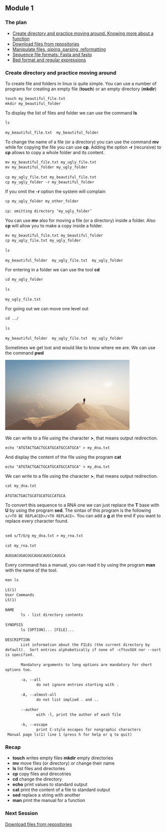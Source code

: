 <h2>Module 1</h2>

<h3>The plan</h3>

* [Create directory and practice moving around. Knowing more about a function](#module1_dir)
* [Download files from repositories](https://biocorecrg.github.io/advanced_linux_2019/download)
* [Manipulate files, piping, parsing, reformatting](https://biocorecrg.github.io/advanced_linux_2019/parsing)
* [Sequence file formats: Fasta and fastq](https://biocorecrg.github.io/advanced_linux_2019/bioformat)
* [Bed format and regular expressions](https://biocorecrg.github.io/advanced_linux_2019/regex)

<a name="module1_dir"></a>
<h3>Create directory and practice moving around</h3>

To create file and folders in linux is quite simple. You can use a number of programs for creating an empty file (**touch**) or an empty directory (**mkdir**)

```{bash}
touch my_beautiful_file.txt
mkdir my_beautiful_folder
```

To display the list of files and folder we can use the command **ls**

```{bash}
ls

my_beautiful_file.txt  my_beautiful_folder
```

To change the name of a file (or a directory) you can use the command **mv** while for copying the file you can use **cp**. Adding the option **-r** (recursive) to **cp** allows to copy a whole folder and its content. 

```{bash}
mv my_beautiful_file.txt my_ugly_file.txt
mv my_beautiful_folder my_ugly_folder

cp my_ugly_file.txt my_beautiful_file.txt
cp my_ugly_folder -r my_beautiful_folder
```
If you omit the **-r** option the system will complain

```{bash}
cp my_ugly_folder my_other_folder

cp: omitting directory ‘my_ugly_folder’
```

You can use **mv** also for moving a file (or a directory) inside a folder. Also **cp** will allow you to make a copy inside a folder.

```{bash}
mv my_beautiful_file.txt my_beautiful_folder
cp my_ugly_file.txt my_ugly_folder

ls

my_beautiful_folder  my_ugly_file.txt  my_ugly_folder
```

For entering in a folder we can use the tool **cd**

```{bash}
cd my_ugly_folder

ls

my_ugly_file.txt
```

For going out we can move one level out 
```{bash}
cd ../

ls

my_beautiful_folder  my_ugly_file.txt  my_ugly_folder
```

Sometimes we get lost and would like to know where we are. We can use the command **pwd**

<img src="pics/lost.jpg" width="400"/>

We can write to a file using the character **>**, that means output redirection.

```{bash}
echo "ATGTACTGACTGCATGCATGCCATGCA" > my_dna.txt
```

And display the content of the file using the program **cat**

```{bash}
echo "ATGTACTGACTGCATGCATGCCATGCA" > my_dna.txt
```

We can write to a file using the character **>**, that means output redirection.

```{bash}
cat my_dna.txt

ATGTACTGACTGCATGCATGCCATGCA
```

To convert this sequence to a RNA one we can just replace the **T** base with **U** by using the program **sed**. The sintax of this program is the following ```s/<TO BE REPLACED>/<TO REPLACE>```. You can add a **g** at the end if you want to replace every character found.

```{bash}

sed s/T/U/g my_dna.txt > my_rna.txt

cat my_rna.txt

AUGUACUGACUGCAUGCAUGCCAUGCA
```

Every command has a manual, you can read it by using the program **man** with the name of the tool.

```{bash}
man ls

LS(1)                                                                   User Commands                                                                  LS(1)

NAME
       ls - list directory contents

SYNOPSIS
       ls [OPTION]... [FILE]...

DESCRIPTION
       List information about the FILEs (the current directory by default).  Sort entries alphabetically if none of -cftuvSUX nor --sort is specified.

       Mandatory arguments to long options are mandatory for short options too.

       -a, --all
              do not ignore entries starting with .

       -A, --almost-all
              do not list implied . and ..

       --author
              with -l, print the author of each file

       -b, --escape
              print C-style escapes for nongraphic characters
 Manual page ls(1) line 1 (press h for help or q to quit)
```

<h3>Recap</h3>

* **touch** writes empty files **mkdir** empty directories
* **mv** move files (or directory) or change their name
* **ls** list files and directories
* **cp** copy files and direcotries
* **cd** change the directory
* **echo** print values to standard output
* **cat** print the content of a file to standard output
* **sed** replace a string with another
* **man** print the manual for a function

<h3>Next Session</h3>

[Download files from repositories](https://biocorecrg.github.io/advanced_linux_2019/download)


